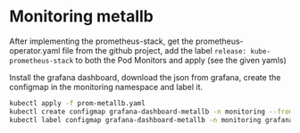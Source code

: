 # Monitoring metallb

After implementing the prometheus-stack, get the prometheus-operator.yaml file from the github project, add the label ```release: kube-prometheus-stack``` to both the Pod Monitors and apply (see the given yamls)

Install the grafana dashboard, download the json from grafana, create the configmap in the monitoring namespace and label it.

```bash
kubectl apply -f prom-metallb.yaml
kubectl create configmap grafana-dashboard-metallb -n monitoring --from-file=grafana-mllb.json
kubectl label configmap grafana-dashboard-metallb -n monitoring grafana_dashboard="1"
```
